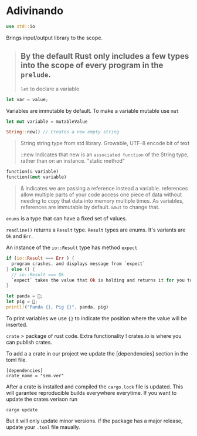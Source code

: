 # Adivinando

```rust
use std::io
```

Brings input/output library to the scope.

> ## By the default Rust only includes a few types into the scope of every program in the `prelude`.
>
> `let` to declare a variable

```rust
let var = value;
```

Variables are immutable by default. To make a variable mutable use `mut`

```rust
let mut variable = mutableValue
```

```rust
String::new() // Creates a new empty string
```

> String string type from std library. Growable, UTF-8 encode bit of text
>
> ::new Indicates that new is an `associated function` of the String type, rather than on an instance. "static method"

```rust
function(& variable)
function(&mut variable)
```

> & Indicates we are passing a reference instead a variable. references allow multiple parts of your code access one piece of data without needing to copy that data into memory multiple times. As variables, references are immutable by default. `&mut` to change that.

`enums` is a type that can have a fixed set of values.

`readline()` returns a `Result` type. `Result` types are enums. It's variants are `Ok` and `Err`.

An instance of the `io::Result` type has method `expect`

```rust
if (io::Result === Err ) {
  program crashes, and displays message from `expect`
} else () {
  // io::Result === Ok
  `expect` takes the value that Ok is holding and returns it for you to use.
}
```

```rust
let panda = 🐼;
let pig = 🐷;
printl!("Panda {}, Pig {}", panda, pig)
```

To print variables we use `{}` to indicate the position where the value will be inserted.

`crate` &gt; package of rust code. Extra functionality ! crates.io is where you can publish crates.

To add a a crate in our project we update the \[dependencies\] section in the toml file.

```text
[dependencies]
crate_name = "sem.ver"
```

After a crate is installed and compiled the `cargo.lock` file is updated. This will garantee reproducible builds everywhere everytime. If you want to update the crates verison run

```text
cargo update
```

But it will only update minor versions. if the package has a major release, update your `.toml` file maually.

